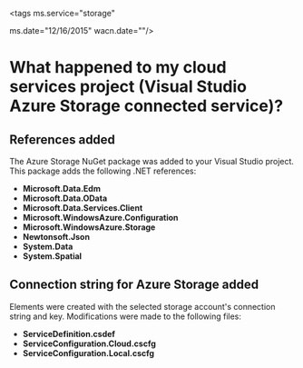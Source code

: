 <properties
    pageTitle="What happened to my cloud service project? | Windows Azure | Visual Studio connected services"
	description="Describes what happens in a cloud services project after connecting to an Azure storage account using Visual Studio connected services"
    services="storage"
	documentationCenter=""
	authors="TomArcher"
	manager="douge"
	editor=""/>

<tags
	ms.service="storage"
	
  ms.date="12/16/2015"
	wacn.date=""/>
# What happened to my cloud services project (Visual Studio Azure Storage connected service)?

## References added

The Azure Storage NuGet package was added to your Visual Studio project.  
This package adds the following .NET references:

- **Microsoft.Data.Edm**
- **Microsoft.Data.OData**
- **Microsoft.Data.Services.Client**
- **Microsoft.WindowsAzure.Configuration**
- **Microsoft.WindowsAzure.Storage**
- **Newtonsoft.Json**
- **System.Data**
- **System.Spatial**

## Connection string for Azure Storage added
Elements were created with the selected storage account's connection string and key. Modifications were made to the following files:

- **ServiceDefinition.csdef**
- **ServiceConfiguration.Cloud.cscfg**
- **ServiceConfiguration.Local.cscfg**
